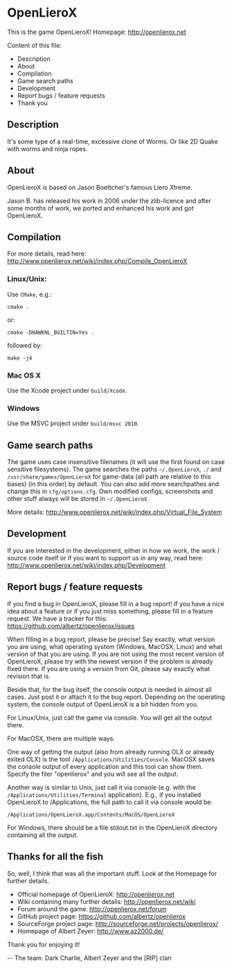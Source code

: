 # OpenLieroX

This is the game OpenLieroX! Homepage: <http://openlierox.net>

Content of this file:

* Description
* About
* Compilation
* Game search paths
* Development
* Report bugs / feature requests
* Thank you


## Description

It's some type of a real-time, excessive clone of Worms. Or like 2D Quake with worms and ninja ropes.


## About

OpenLieroX is based on Jason Boettcher's famous Liero Xtreme.

Jason B. has released his work in 2006 under the zlib-licence and after some months of work, we ported and enhanced his work and got OpenLieroX.


## Compilation

For more details, read here: <http://www.openlierox.net/wiki/index.php/Compile_OpenLieroX>

### Linux/Unix:

Use `CMake`, e.g.:
	
	cmake .

or:

	cmake -DHAWKNL_BUILTIN=Yes .

followed by:

	make -j4

### Mac OS X

Use the Xcode project under `build/Xcode`.

### Windows

Use the MSVC project under `build/msvc 2010`.


## Game search paths

The game uses case insensitive filenames (it will use the first found on case sensitive filesystems).
The game searches the paths `~/.OpenLieroX`, `./` and `/usr/share/games/OpenLieroX` for game-data (all path are relative to this bases) (in this order) by default.
You can also add more searchpathes and change this in `cfg/options.cfg`.
Own modified configs, screenshots and other stuff always will be stored in `~/.OpenLieroX`.

More details: <http://www.openlierox.net/wiki/index.php/Virtual_File_System>


## Development

If you are interested in the development, either in how we work, the work / source code itself or if you want to support us in any way, read here: <http://www.openlierox.net/wiki/index.php/Development>


## Report bugs / feature requests

If you find a bug in OpenLieroX, please fill in a bug report! If you have a nice idea about a feature or if you just miss something, please fill in a feature request. We have a tracker for this: <https://github.com/albertz/openlierox/issues>

When filling in a bug report, please be precise! Say exactly, what version you are using, what operating system (Windows, MacOSX, Linux) and what version of that you are using. If you are not using the most recent version of OpenLieroX, please try with the newest version if the problem is already fixed there. If you are using a version from Git, please say exactly what revision that is.

Beside that, for the bug itself, the console output is needed in almost all cases. Just post it or attach it to the bug report. Depending on the operating system, the console output of OpenLieroX is a bit hidden from you.

For Linux/Unix, just call the game via console. You will get all the output there.

For MacOSX, there are multiple ways.

One way of getting the output (also from already running OLX or already exited OLX) is the tool `/Applications/Utilities/Console`. MacOSX saves the console output of every application and this tool can show them. Specify the filer "openlierox" and you will see all the output.

Another way is similar to Unix, just call it via console (e.g. with the `/Applications/Utilities/Terminal` application). E.g., if you installed OpenLieroX to /Applications, the full path to call it via console would be:

	/Applications/OpenLieroX.app/Contents/MacOS/OpenLieroX

For Windows, there should be a file stdout.txt in the OpenLieroX directory containing all the output.


## Thanks for all the fish

So, well, I think that was all the important stuff.
Look at the Homepage for further details.

* Official homepage of OpenLieroX: <http://openlierox.net>
* Wiki containing many further details: <http://openlierox.net/wiki>
* Forum around the game: <http://openlierox.net/forum>
* GitHub project page: <https://github.com/albertz/openlierox>
* SourceForge project page: <http://sourceforge.net/projects/openlierox/>
* Homepage of Albert Zeyer: <http://www.az2000.de/>

Thank you for enjoying it!

-- The team: Dark Charlie, Albert Zeyer and the [RIP] clan

